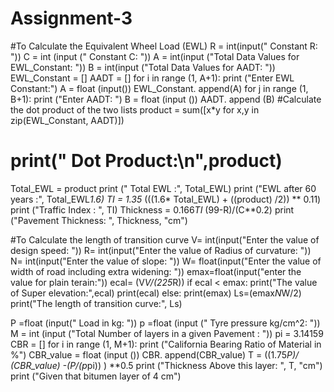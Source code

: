 # Assignment-3
#To Calculate the Equivalent Wheel Load (EWL)
R = int(input(" Constant R: "))
C = int (input (" Constant C: "))
A = int(input ("Total Data Values for EWL_Constant: "))
B = int(input ("Total Data Values for AADT: "))
EWL_Constant = []
AADT = []
for i in range (1, A+1):
    print ("Enter EWL Constant:")
    A = float (input())
    EWL_Constant. append(A)
for j in range (1, B+1):
    print ("Enter AADT: ")
    B = float (input ())
    AADT. append (B)
#Calculate the dot product of the two lists
product = sum([x*y for x,y in zip(EWL_Constant, AADT)])
# print(" Dot Product:\n",product)
Total_EWL = product
print (" Total EWL :", Total_EWL)
print ("EWL after 60 years :", Total_EWL*1.6)
TI = 1.35* (((1.6* Total_EWL) + ((product) /2)) ** 0.11)
print ("Traffic Index : ", TI)
Thickness = 0.166*TI* (99-R)/(C**0.2)
print ("Pavement Thickness: ", Thickness, "cm")

#To Calculate the length of transition curve
V= int(input("Enter the value of design speed: "))
R= int(input("Enter the value of Radius of curvature: "))
N= int(input("Enter the value of slope: "))
W= float(input("Enter the value of width of road including extra widening: "))
emax=float(input("enter the value for plain terain:"))
ecal= (V*V/(225*R))
if ecal < emax:
  print("The value of Super elevation:",ecal)
  print(ecal)
else:
  print(emax)
Ls=(emax*N*W/2)
print("The length of transition curve:", Ls)

P =float (input(" Load in kg: "))
p =float (input (" Tyre pressure kg/cm^2: "))
M = int (input ("Total Number of layers in a given Pavement : "))
pi = 3.14159
CBR = []
for i in range (1, M+1):
    print ("California Bearing Ratio of Material in %")
    CBR_value = float (input ())
    CBR. append(CBR_value)
    T = ((1.75*P)/ (CBR_value) -(P/(p*pi)) ) **0.5
    print ("Thickness Above this layer: ", T, "cm")
print ("Given that bitumen layer of 4 cm")

